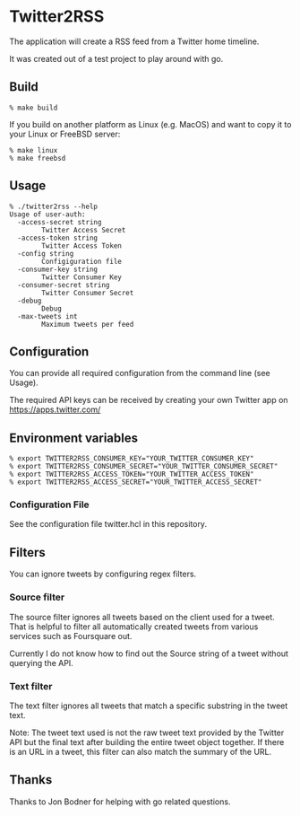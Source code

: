 # Twitter2RSS
The application will create a RSS feed from a Twitter home timeline.

It was created out of a test project to play around with go.

## Build
```
% make build
```

If you build on another platform as Linux (e.g. MacOS) and want to copy it
to your Linux or FreeBSD server:
```
% make linux
% make freebsd
```

## Usage
```
% ./twitter2rss --help
Usage of user-auth:
  -access-secret string
        Twitter Access Secret
  -access-token string
        Twitter Access Token
  -config string
        Configiguration file
  -consumer-key string
        Twitter Consumer Key
  -consumer-secret string
        Twitter Consumer Secret
  -debug
        Debug
  -max-tweets int
        Maximum tweets per feed
```

## Configuration
You can provide all required configuration from the command line (see Usage).

The required API keys can be received by creating your own Twitter app on https://apps.twitter.com/


## Environment variables
```
% export TWITTER2RSS_CONSUMER_KEY="YOUR_TWITTER_CONSUMER_KEY"
% export TWITTER2RSS_CONSUMER_SECRET="YOUR_TWITTER_CONSUMER_SECRET"
% export TWITTER2RSS_ACCESS_TOKEN="YOUR_TWITTER_ACCESS_TOKEN"
% export TWITTER2RSS_ACCESS_SECRET="YOUR_TWITTER_ACCESS_SECRET"
```

### Configuration File

See the configuration file twitter.hcl in this repository.

## Filters
You can ignore tweets by configuring regex filters.

### Source filter
The source filter ignores all tweets based on the client used for a tweet. That is helpful to filter all automatically created tweets from various services such as Foursquare out.

Currently I do not know how to find out the Source string of a tweet without querying the API.

### Text filter
The text filter ignores all tweets that match a specific substring in the tweet text.

Note: The tweet text used is not the raw tweet text provided by the Twitter API but the final text after building the entire tweet object together. If there is an URL in a tweet, this filter can also match the summary of the URL.

## Thanks
Thanks to Jon Bodner for helping with go related questions.
